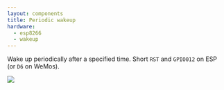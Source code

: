 ```yaml
---
layout: components
title: Periodic wakeup
hardware:
  - esp8266
  - wakeup
---
```


Wake up periodically after a specified time. Short `RST` and `GPIO012` on ESP (or `D6` on WeMos).

![](/assets/images/components/arduino-settings.png)
